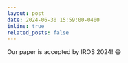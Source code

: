 ```yaml
---
layout: post
date: 2024-06-30 15:59:00-0400
inline: true
related_posts: false
---
```


Our paper is accepted by IROS 2024! :smile:
